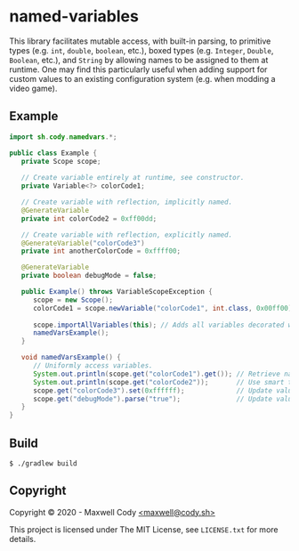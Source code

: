 # named-variables

This library facilitates mutable access, with built-in parsing, to primitive types (e.g. `int`, `double`, `boolean`,
etc.), boxed types (e.g. `Integer`, `Double`, `Boolean`, etc.), and `String` by allowing names to be assigned to them at runtime. One may find this particularly useful when adding support for
custom values to an existing configuration system (e.g. when modding a video game).

## Example

```java
import sh.cody.namedvars.*;

public class Example {
   private Scope scope;
   
   // Create variable entirely at runtime, see constructor.
   private Variable<?> colorCode1;

   // Create variable with reflection, implicitly named.
   @GenerateVariable
   private int colorCode2 = 0xff00dd;

   // Create variable with reflection, explicitly named.
   @GenerateVariable("colorCode3")
   private int anotherColorCode = 0xffff00;

   @GenerateVariable
   private boolean debugMode = false;

   public Example() throws VariableScopeException {
      scope = new Scope();
      colorCode1 = scope.newVariable("colorCode1", int.class, 0x00ff00); // Create a variable at runtime whose storage
                                                                         // is managed by named-vars.
      scope.importAllVariables(this); // Adds all variables decorated with @GenerateVariable to the scope.
      namedVarsExample();
   }

   void namedVarsExample() {
      // Uniformly access variables.
      System.out.println(scope.get("colorCode1").get()); // Retrieve native value.
      System.out.println(scope.get("colorCode2"));       // Use smart toString() method.
      scope.get("colorCode3").set(0xffffff);             // Update value.
      scope.get("debugMode").parse("true");              // Update value by parsing from String.      
   }
}
```

## Build
<!-- TODO: Expand on this -->

```
$ ./gradlew build
```

## Copyright

Copyright &copy; 2020 - Maxwell Cody
[&lt;maxwell&commat;cody&period;sh&gt;](mailto&colon;maxwell&commat;cody&period;sh)

This project is licensed under The MIT License, see `LICENSE.txt` for more details.